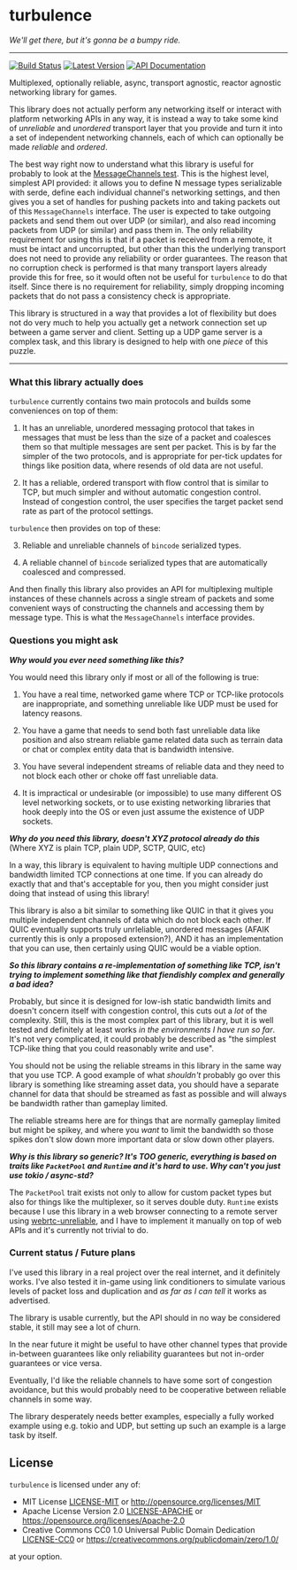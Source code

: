 # turbulence

*We'll get there, but it's gonna be a bumpy ride.*

---

[![Build Status](https://img.shields.io/circleci/project/github/kyren/turbulence.svg)](https://circleci.com/gh/kyren/turbulence)
[![Latest Version](https://img.shields.io/crates/v/turbulence.svg)](https://crates.io/crates/turbulence)
[![API Documentation](https://docs.rs/turbulence/badge.svg)](https://docs.rs/turbulence)


Multiplexed, optionally reliable, async, transport agnostic, reactor agnostic
networking library for games.

This library does not actually perform any networking itself or interact with
platform networking APIs in any way, it is instead a way to take some kind of
*unreliable* and *unordered* transport layer that you provide and turn it into a
set of independent networking channels, each of which can optionally be made
*reliable* and *ordered*.

The best way right now to understand what this library is useful for probably to
look at the [MessageChannels test](tests/message_channels.rs).  This is the
highest level, simplest API provided: it allows you to define N message types
serializable with serde, define each individual channel's networking settings,
and then gives you a set of handles for pushing packets into and taking packets
out of this `MessageChannels` interface.  The user is expected to take outgoing
packets and send them out over UDP (or similar), and also read incoming packets
from UDP (or similar) and pass them in.  The only reliability requirement for
using this is that if a packet is received from a remote, it must be intact and
uncorrupted, but other than this the underlying transport does not need to
provide any reliability or order guarantees.  The reason that no corruption
check is performed is that many transport layers already provide this for free,
so it would often not be useful for `turbulence` to do that itself.  Since there
is no requirement for reliability, simply dropping incoming packets that do not
pass a consistency check is appropriate.

This library is structured in a way that provides a lot of flexibility but does
not do very much to help you actually get a network connection set up between a
game server and client.  Setting up a UDP game server is a complex task, and
this library is designed to help with one *piece* of this puzzle.

---

### What this library actually does

`turbulence` currently contains two main protocols and builds some conveniences on top of them:

1) It has an unreliable, unordered messaging protocol that takes in messages that
   must be less than the size of a packet and coalesces them so that multiple
   messages are sent per packet.  This is by far the simpler of the two
   protocols, and is appropriate for per-tick updates for things like position
   data, where resends of old data are not useful.
   
2) It has a reliable, ordered transport with flow control that is similar to
   TCP, but much simpler and without automatic congestion control.  Instead of
   congestion control, the user specifies the target packet send rate as part of
   the protocol settings.
   
`turbulence` then provides on top of these:

3) Reliable and unreliable channels of `bincode` serialized types.

4) A reliable channel of `bincode` serialized types that are automatically
   coalesced and compressed.
   
And then finally this library also provides an API for multiplexing multiple
instances of these channels across a single stream of packets and some
convenient ways of constructing the channels and accessing them by message type.
This is what the `MessageChannels` interface provides.

### Questions you might ask

***Why would you ever need something like this?***

You would need this library only if most or all of the following is true:

1) You have a real time, networked game where TCP or TCP-like protocols are
   inappropriate, and something unreliable like UDP must be used for latency
   reasons.

2) You have a game that needs to send both fast unreliable data like position
   and also stream reliable game related data such as terrain data or chat or
   complex entity data that is bandwidth intensive.
   
3) You have several independent streams of reliable data and they need to not
   block each other or choke off fast unreliable data.

4) It is impractical or undesirable (or impossible) to use many different OS
   level networking sockets, or to use existing networking libraries that hook
   deeply into the OS or even just assume the existence of UDP sockets.

***Why do you need this library, doesn't XYZ protocol already do this*** (Where XYZ
is plain TCP, plain UDP, SCTP, QUIC, etc)

In a way, this library is equivalent to having multiple UDP connections and
bandwidth limited TCP connections at one time.  If you can already do exactly
that and that's acceptable for you, then you might consider just doing that
instead of using this library!

This library is also a bit similar to something like QUIC in that it gives you
multiple independent channels of data which do not block each other.  If QUIC
eventually supports truly unrleliable, unordered messages (AFAIK currently this
is only a proposed extension?), AND it has an implementation that you can use,
then certainly using QUIC would be a viable option.

***So this library contains a re-implementation of something like TCP, isn't
trying to implement something like that fiendishly complex and generally a bad
idea?***

Probably, but since it is designed for low-ish static bandwidth limits and
doesn't concern itself with congestion control, this cuts out a *lot* of the
complexity.  Still, this is the most complex part of this library, but it is
well tested and definitely at least works *in the environments I have run so
far*.  It's not very complicated, it could probably be described as "the
simplest TCP-like thing that you could reasonably write and use".

You should not be using the reliable streams in this library in the same way
that you use TCP.  A good example of what *shouldn't* probably go over this
library is something like streaming asset data, you should have a separate
channel for data that should be streamed as fast as possible and will always be
bandwidth rather than gameplay limited.

The reliable streams here are for things that are normally gameplay limited but
might be spikey, and where you *want* to limit the bandwidth so those spikes
don't slow down more important data or slow down other players.

***Why is this library so generic?  It's TOO generic, everything is based on
traits like `PacketPool` and `Runtime` and it's hard to use.  Why can't you just
use tokio / async-std?***

The `PacketPool` trait exists not only to allow for custom packet types but also
for things like the multiplexer, so it serves double duty.  `Runtime` exists
because I use this library in a web browser connecting to a remote server using
[webrtc-unreliable](https://github.com/kyren/webrtc-unreliable), and I have to
implement it manually on top of web APIs and it's currently not trivial to do.

### Current status / Future plans

I've used this library in a real project over the real internet, and it
definitely works.  I've also tested it in-game using link conditioners to
simulate various levels of packet loss and duplication and *as far as I can
tell* it works as advertised.

The library is usable currently, but the API should in no way be considered
stable, it still may see a lot of churn.

In the near future it might be useful to have other channel types that provide
in-between guarantees like only reliability guarantees but not in-order
guarantees or vice versa.

Eventually, I'd like the reliable channels to have some sort of congestion
avoidance, but this would probably need to be cooperative between reliable
channels in some way.

The library desperately needs better examples, especially a fully worked example
using e.g. tokio and UDP, but setting up such an example is a large task by
itself.

## License

`turbulence` is licensed under any of:

* MIT License [LICENSE-MIT](LICENSE-MIT) or http://opensource.org/licenses/MIT
* Apache License Version 2.0 [LICENSE-APACHE](LICENSE-APACHE) or
  https://opensource.org/licenses/Apache-2.0
* Creative Commons CC0 1.0 Universal Public Domain Dedication
  [LICENSE-CC0](LICENSE-CC0) or
  https://creativecommons.org/publicdomain/zero/1.0/

at your option.
